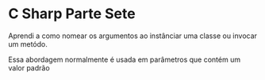 # C Sharp Parte Sete

Aprendi a como nomear os argumentos ao instânciar uma classe ou invocar um metódo.

Essa abordagem normalmente é usada em parâmetros que contém um valor padrão
